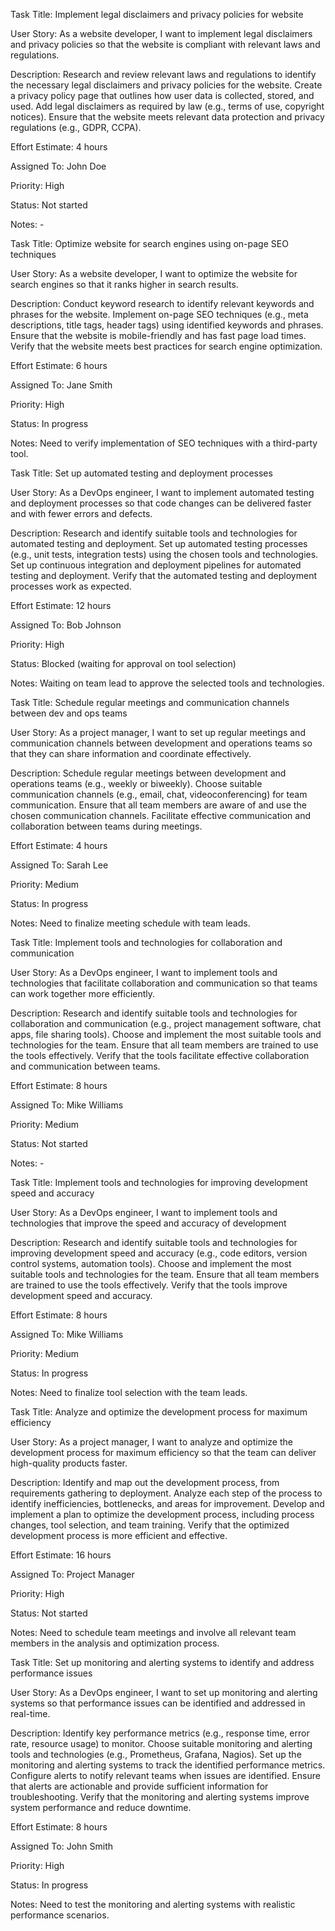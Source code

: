 Task Title: Implement legal disclaimers and privacy policies for website

User Story: As a website developer, I want to implement legal disclaimers and privacy policies so that the website is compliant with relevant laws and regulations.

Description: Research and review relevant laws and regulations to identify the necessary legal disclaimers and privacy policies for the website. Create a privacy policy page that outlines how user data is collected, stored, and used. Add legal disclaimers as required by law (e.g., terms of use, copyright notices). Ensure that the website meets relevant data protection and privacy regulations (e.g., GDPR, CCPA).

Effort Estimate: 4 hours

Assigned To: John Doe

Priority: High

Status: Not started

Notes: -

Task Title: Optimize website for search engines using on-page SEO techniques

User Story: As a website developer, I want to optimize the website for search engines so that it ranks higher in search results.

Description: Conduct keyword research to identify relevant keywords and phrases for the website. Implement on-page SEO techniques (e.g., meta descriptions, title tags, header tags) using identified keywords and phrases. Ensure that the website is mobile-friendly and has fast page load times. Verify that the website meets best practices for search engine optimization.

Effort Estimate: 6 hours

Assigned To: Jane Smith

Priority: High

Status: In progress

Notes: Need to verify implementation of SEO techniques with a third-party tool.

Task Title: Set up automated testing and deployment processes

User Story: As a DevOps engineer, I want to implement automated testing and deployment processes so that code changes can be delivered faster and with fewer errors and defects.

Description: Research and identify suitable tools and technologies for automated testing and deployment. Set up automated testing processes (e.g., unit tests, integration tests) using the chosen tools and technologies. Set up continuous integration and deployment pipelines for automated testing and deployment. Verify that the automated testing and deployment processes work as expected.

Effort Estimate: 12 hours

Assigned To: Bob Johnson

Priority: High

Status: Blocked (waiting for approval on tool selection)

Notes: Waiting on team lead to approve the selected tools and technologies.

Task Title: Schedule regular meetings and communication channels between dev and ops teams

User Story: As a project manager, I want to set up regular meetings and communication channels between development and operations teams so that they can share information and coordinate effectively.

Description: Schedule regular meetings between development and operations teams (e.g., weekly or biweekly). Choose suitable communication channels (e.g., email, chat, videoconferencing) for team communication. Ensure that all team members are aware of and use the chosen communication channels. Facilitate effective communication and collaboration between teams during meetings.

Effort Estimate: 4 hours

Assigned To: Sarah Lee

Priority: Medium

Status: In progress

Notes: Need to finalize meeting schedule with team leads.

Task Title: Implement tools and technologies for collaboration and communication

User Story: As a DevOps engineer, I want to implement tools and technologies that facilitate collaboration and communication so that teams can work together more efficiently.

Description: Research and identify suitable tools and technologies for collaboration and communication (e.g., project management software, chat apps, file sharing tools). Choose and implement the most suitable tools and technologies for the team. Ensure that all team members are trained to use the tools effectively. Verify that the tools facilitate effective collaboration and communication between teams.

Effort Estimate: 8 hours

Assigned To: Mike Williams

Priority: Medium

Status: Not started

Notes: -

Task Title: Implement tools and technologies for improving development speed and accuracy

User Story: As a DevOps engineer, I want to implement tools and technologies that improve the speed and accuracy of development

Description: Research and identify suitable tools and technologies for improving development speed and accuracy (e.g., code editors, version control systems, automation tools). Choose and implement the most suitable tools and technologies for the team. Ensure that all team members are trained to use the tools effectively. Verify that the tools improve development speed and accuracy.

Effort Estimate: 8 hours

Assigned To: Mike Williams

Priority: Medium

Status: In progress

Notes: Need to finalize tool selection with the team leads.

Task Title: Analyze and optimize the development process for maximum efficiency

User Story: As a project manager, I want to analyze and optimize the development process for maximum efficiency so that the team can deliver high-quality products faster.

Description: Identify and map out the development process, from requirements gathering to deployment. Analyze each step of the process to identify inefficiencies, bottlenecks, and areas for improvement. Develop and implement a plan to optimize the development process, including process changes, tool selection, and team training. Verify that the optimized development process is more efficient and effective.

Effort Estimate: 16 hours

Assigned To: Project Manager

Priority: High

Status: Not started

Notes: Need to schedule team meetings and involve all relevant team members in the analysis and optimization process.

Task Title: Set up monitoring and alerting systems to identify and address performance issues

User Story: As a DevOps engineer, I want to set up monitoring and alerting systems so that performance issues can be identified and addressed in real-time.

Description: Identify key performance metrics (e.g., response time, error rate, resource usage) to monitor. Choose suitable monitoring and alerting tools and technologies (e.g., Prometheus, Grafana, Nagios). Set up the monitoring and alerting systems to track the identified performance metrics. Configure alerts to notify relevant teams when issues are identified. Ensure that alerts are actionable and provide sufficient information for troubleshooting. Verify that the monitoring and alerting systems improve system performance and reduce downtime.

Effort Estimate: 8 hours

Assigned To: John Smith

Priority: High

Status: In progress

Notes: Need to test the monitoring and alerting systems with realistic performance scenarios.